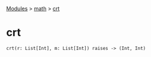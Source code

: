 [Modules](../index.md) > [math](./index.md) > [crt]()

# crt

```
crt(r: List[Int], m: List[Int]) raises -> (Int, Int)
```

